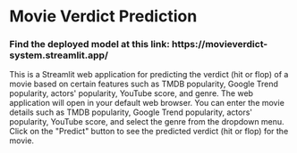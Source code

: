 <body>
    <div class="container">
        <h1>Movie Verdict Prediction</h1>
        <h3>Find the deployed model at this link: https://movieverdict-system.streamlit.app/</h3>
        <p>This is a Streamlit web application for predicting the verdict (hit or flop) of a movie based on certain features such as TMDB popularity, Google Trend popularity, actors' popularity, YouTube score, and genre. The web application will open in your default web browser. You can enter the movie details such as TMDB popularity, Google Trend popularity, actors' popularity, YouTube score, and select the genre from the dropdown menu. Click on the "Predict" button to see the predicted verdict (hit or flop) for the movie.</p>
        
